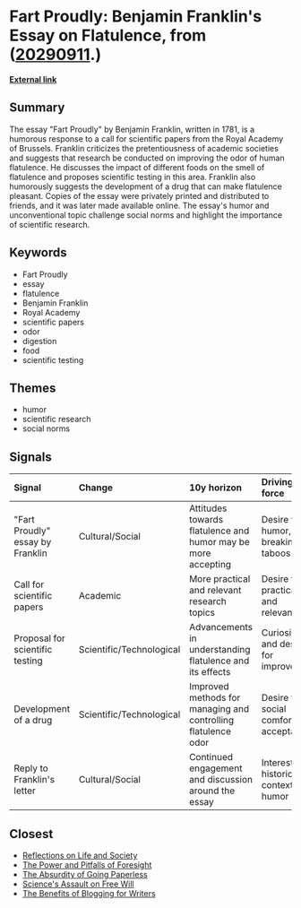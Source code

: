 # __Fart Proudly: Benjamin Franklin's Essay on Flatulence__, from ([20290911](https://kghosh.substack.com/p/20290911).)

__[External link](https://en.wikipedia.org/wiki/Fart_Proudly)__



## Summary

The essay "Fart Proudly" by Benjamin Franklin, written in 1781, is a humorous response to a call for scientific papers from the Royal Academy of Brussels. Franklin criticizes the pretentiousness of academic societies and suggests that research be conducted on improving the odor of human flatulence. He discusses the impact of different foods on the smell of flatulence and proposes scientific testing in this area. Franklin also humorously suggests the development of a drug that can make flatulence pleasant. Copies of the essay were privately printed and distributed to friends, and it was later made available online. The essay's humor and unconventional topic challenge social norms and highlight the importance of scientific research.

## Keywords

* Fart Proudly
* essay
* flatulence
* Benjamin Franklin
* Royal Academy
* scientific papers
* odor
* digestion
* food
* scientific testing

## Themes

* humor
* scientific research
* social norms

## Signals

| Signal                           | Change                   | 10y horizon                                                   | Driving force                               |
|:---------------------------------|:-------------------------|:--------------------------------------------------------------|:--------------------------------------------|
| "Fart Proudly" essay by Franklin | Cultural/Social          | Attitudes towards flatulence and humor may be more accepting  | Desire for humor, breaking taboos           |
| Call for scientific papers       | Academic                 | More practical and relevant research topics                   | Desire for practicality and relevance       |
| Proposal for scientific testing  | Scientific/Technological | Advancements in understanding flatulence and its effects      | Curiosity and desire for improvement        |
| Development of a drug            | Scientific/Technological | Improved methods for managing and controlling flatulence odor | Desire for social comfort and acceptability |
| Reply to Franklin's letter       | Cultural/Social          | Continued engagement and discussion around the essay          | Interest in historical context and humor    |

## Closest

* [Reflections on Life and Society](7f307ee75194f6741372e3c1e97f665b)
* [The Power and Pitfalls of Foresight](e11adc0adef22064e0ee2b531341ff07)
* [The Absurdity of Going Paperless](795f331de0f04c70bc309ec865fa1769)
* [Science's Assault on Free Will](20dcd5f1dfbe5f80a079ad28644cf08f)
* [The Benefits of Blogging for Writers](6b3692a1d1a6c0c95fdf258204f85ebb)
